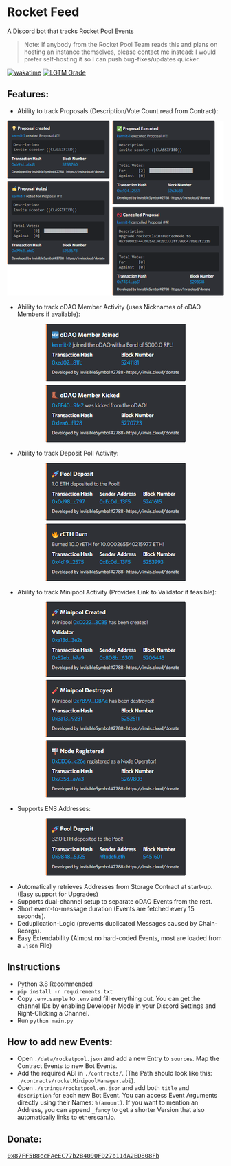 # Rocket Feed

A Discord bot that tracks Rocket Pool Events
> Note: If anybody from the Rocket Pool Team reads this and plans on hosting an instance themselves, please contact me instead: I would prefer self-hosting it so I can push bug-fixes/updates quicker.

[![wakatime](https://wakatime.com/badge/github/InvisibleSymbol/rocketfeed.svg)](https://wakatime.com/badge/github/InvisibleSymbol/rocketfeed)
[![LGTM Grade](https://img.shields.io/lgtm/grade/python/github/InvisibleSymbol/rocketfeed?label=code%20quality&logo=lgtm)](https://lgtm.com/projects/g/InvisibleSymbol/rocketfeed/alerts/)

## Features:
- Ability to track Proposals (Description/Vote Count read from Contract):

<p align="center">
    <img src="readme-images/proposals.png">
</p>

- Ability to track oDAO Member Activity (uses Nicknames of oDAO Members if available):

<p align="center">
    <img src="readme-images/odao_members.png">
</p>

- Ability to track Deposit Poll Activity:

<p align="center">
    <img src="readme-images/pool.png">
</p>

- Ability to track Minipool Activity (Provides Link to Validator if feasible):

<p align="center">
    <img src="readme-images/minipools.png">
</p>

- Supports ENS Addresses:

<p align="center">
    <img src="readme-images/ens.png">
</p>

- Automatically retrieves Addresses from Storage Contract at start-up. (Easy support for Upgrades)
- Supports dual-channel setup to separate oDAO Events from the rest.
- Short event-to-message duration (Events are fetched every 15 seconds).
- Deduplication-Logic (prevents duplicated Messages caused by Chain-Reorgs).
- Easy Extendability (Almost no hard-coded Events, most are loaded from a `.json` File)

## Instructions
- Python 3.8 Recommended
- `pip install -r requirements.txt`
- Copy `.env.sample` to `.env` and fill everything out. You can get the channel IDs by enabling Developer Mode in your Discord Settings and Right-Clicking a Channel.
- Run `python main.py`


## How to add new Events:
- Open `./data/rocketpool.json` and add a new Entry to `sources`. Map the Contract Events to new Bot Events.
- Add the required ABI in `./contracts/`. (The Path should look like this: `./contracts/rocketMinipoolManager.abi`). 
- Open `./strings/rocketpool.en.json` and add both `title` and `description` for each new Bot Event. You can access Event Arguments directly using their Names: `%(amount)`. If you want to mention an Address, you can append `_fancy` to get a shorter Version that also automatically links to etherscan.io.

## Donate: 
[<kbd>0x87FF5B8ccFAeEC77b2B4090FD27b11dA2ED808Fb</kbd>](https://invis.cloud/donate)
